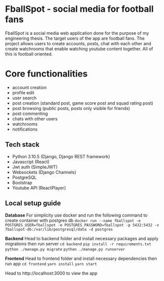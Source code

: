 # FballSpot - social media for football fans

FballSpot is a social media web application done for the purpose of my engineering thesis. The target users of the app are football fans. The project allows users to create accounts, posts, chat with each other and create watchrooms that enable watching youtube content together. All of this is football oriented.


# Core functionalities

- account creation
- profile edit
- user search
- post creation (standard post, game score post and squad rating post)
- post browsing (public posts, posts only visible for friends)
- post commenting
- chats with other users
- watchrooms
- notifications

## Tech stack

- Python 3.10.5 (Django, Django REST framework)
- Javascript (React)
- Jwt auth (SimpleJWT)
- Websockets (Django Channels)
- PostgreSQL
- Bootstrap
- Youtube API (ReactPlayer)

## Local setup guide
**Database**
For simplicity use docker and run the following command to create container with postgres db 
`docker run --name fballspot -e POSTGRES_USER=fballspot -e POSTGRES_PASSWORD=fballspot -p 5432:5432 -v fballspot-db:/var/lib/postgresql/data -d postgres`

**Backend**
Head to backend folder and install necessary packages and apply migrations then run server
`cd backend`
`pip install -r requirements.txt`
`python ./manage.py migrate`
`python ./manage.py runserver`

**Frontend**
Head to frontend folder and install necessary dependencies then run app
`cd frontend`
`yarn install`
`yarn start`

Head to http://localhost:3000 to view the app
